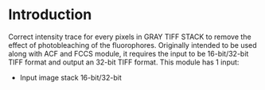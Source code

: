 # Introduction 
Correct intensity trace for every pixels in GRAY TIFF STACK to remove the effect of photobleaching of the fluorophores. Originally intended to be used along with ACF and FCCS module, it requires the input to be 16-bit/32-bit TIFF format and output an 32-bit TIFF format.
This module has 1 input:
* Input image stack 16-bit/32-bit